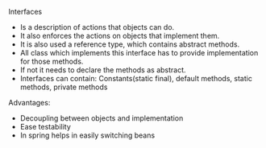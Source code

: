 Interfaces
* Is a description of actions that objects can do.
* It also enforces the actions on objects that implement them.
* It is also used a reference type, which contains abstract methods.
* All class which implements this interface has to provide implementation for those methods.
* If not it needs to declare the methods as abstract.
* Interfaces can contain: Constants(static final), default methods, static methods, private methods

Advantages:
* Decoupling between objects and implementation
* Ease testability
* In spring helps in easily switching beans